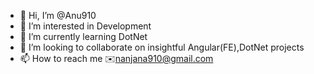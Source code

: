 - 👋 Hi, I’m @Anu910
- 👀 I’m interested in Development
- 🌱 I’m currently learning DotNet
- 💞️ I’m looking to collaborate on insightful Angular(FE),DotNet projects
- 📫 How to reach me ✉️nanjana910@gmail.com

<!---
Anu910/Anu910 is a ✨ special ✨ repository because its `README.md` (this file) appears on your GitHub profile.
You can click the Preview link to take a look at your changes.
--->
